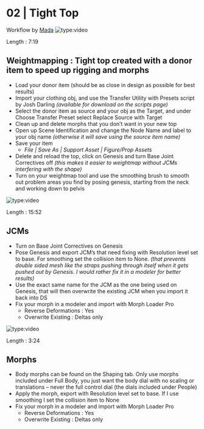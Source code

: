 # 02 | Tight Top
Workflow by [Mada](https://www.daz3d.com/mada)
![type:video](https://www.youtube.com/embed/Z22WaVS68NU)

Length : 7:19

## Weightmapping : Tight top created with a donor item to speed up rigging and morphs

- Load your donor item (should be as close in design as possible for best results)
- Import your clothing obj, and use the Transfer Utility with Presets script by Josh Darling
  *(available for download on the scripts page)*
- Select the donor item as source and your obj as the Target, and under Choose Transfer Preset select Replace Source with Target
- Clean up and delete morphs that you don’t want in your new top
- Open up Scene Identification and change the Node Name and label to your obj name
  *(otherwise it will save using the source item name)*
- Save your item
  - *File | Save As | Support Asset | Figure/Prop Assets*
- Delete and reload the top, click on Genesis and turn Base Joint Correctives off
  *(this makes it easier to weightmap without JCMs interfering with the shape)*
- Turn on your weightmap tool and use the smoothing brush to smooth out problem areas you find by posing genesis, starting from the neck and working down to pelvis



![type:video](https://www.youtube.com/embed/bglmHi3sWGM)

Length : 15:52

## JCMs

- Turn on Base Joint Correctives on Genesis
- Pose Genesis and export JCM’s that need fixing with Resolution level set to base. For smoothing set the collision item to None. *(that prevents double sided mesh like the straps pushing through itself when it gets pushed out by Genesis. I would rather fix it in a modeler for better results)*
- Use the exact same name for the JCM as the one being used on Genesis, that will then overwrite the existing JCM when you import it back into DS
- Fix your morph in a modeler and import with Morph Loader Pro
  - Reverse Deformations : Yes
  - Overwrite Existing : Deltas only



![type:video](https://www.youtube.com/embed/HLt0jpxQA20)

Length : 3:24

## Morphs

- Body morphs can be found on the Shaping tab. Only use morphs included under Full Body, you just want the body dial with no scaling or translations – never the full control dial (the dials included under People)
- Apply the morph, export with Resolution level set to base. If I use smoothing I set the collision item to None
- Fix your morph in a modeler and import with Morph Loader Pro
  - Reverse Deformations : Yes
  - Overwrite Existing : Deltas only